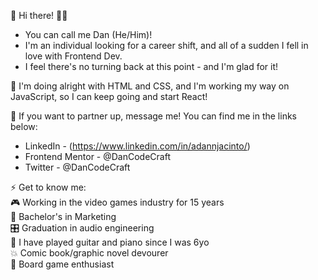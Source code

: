 👋 Hi there! 👨‍💻

 - You can call me Dan (He/Him)!
 - I'm an individual looking for a career shift, and all of a sudden I fell in love with Frontend Dev. 
 - I feel there's no turning back at this point - and I'm glad for it!

🌱 I'm doing alright with HTML and CSS, and I'm working my way on JavaScript, so I can keep going and start React!

💞️ If you want to partner up, message me! You can find me in the links below:
 - LinkedIn - (https://www.linkedin.com/in/adannjacinto/)
 - Frontend Mentor - @DanCodeCraft
 - Twitter - @DanCodeCraft

⚡ Get to know me: <br>
🎮 Working in the video games industry for 15 years <br>
📜 Bachelor's in Marketing <br>
🎛️ Graduation in audio engineering <br>
🎸 I have played guitar and piano since I was 6yo <br>
💥 Comic book/graphic novel devourer <br>
🎲 Board game enthusiast

